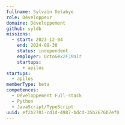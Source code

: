 ```yaml
---
fullname: Sylvain Delabye
role: Développeur
domaine: Développement
github: syldb
missions:
  - start: 2023-12-04
    end: 2024-09-30
    status: independent
    employer: Octo&#x2F;Malt
    startups:
      - apilos
startups:
  - apilos
memberType: beta
competences:
  - Développement Full-stack
  - Python
  - JavaScript/TypeScript
uuid: ef2b2701-cd1d-4987-bdcd-35b2676b7ef0
---
```


